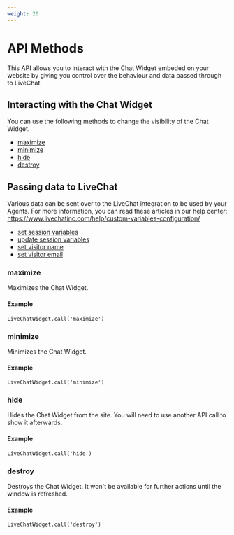 ```yaml
---
weight: 20
---
```


# API Methods

This API allows you to interact with the Chat Widget embeded on your website by giving you control over the behaviour and data passed through to LiveChat.

## Interacting with the Chat Widget

You can use the following methods to change the visibility of the Chat Widget.

- [maximize](#maximize)
- [minimize](#minimize)
- [hide](#hide)
- [destroy](#destroy)

## Passing data to LiveChat

Various data can be sent over to the LiveChat integration to be used by your Agents.
For more information, you can read these articles in our help center: https://www.livechatinc.com/help/custom-variables-configuration/

- [set session variables](#set-session-variables)
- [update session variables](#update-session-variables)
- [set visitor name](#set-visitor-name)
- [set visitor email](#set-visitor-email)

### maximize

Maximizes the Chat Widget.

#### Example

`LiveChatWidget.call('maximize')`

### minimize

Minimizes the Chat Widget.

#### Example

`LiveChatWidget.call('minimize')`

### hide

Hides the Chat Widget from the site.
You will need to use another API call to show it afterwards.

#### Example

`LiveChatWidget.call('hide')`

### destroy

Destroys the Chat Widget.
It won't be available for further actions until the window is refreshed.

#### Example

`LiveChatWidget.call('destroy')`
